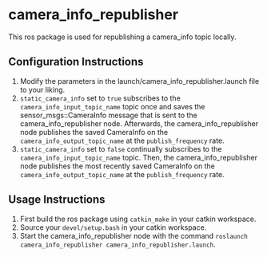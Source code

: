 # camera_info_republisher

This ros package is used for republishing a camera_info topic locally.

## Configuration Instructions
1. Modify the parameters in the launch/camera_info_republisher.launch file to your liking.
2. `static_camera_info` set to `true` subscribes to the `camera_info_input_topic_name` topic once and saves the sensor_msgs::CameraInfo message that is sent to the camera_info_republisher node. Afterwards, the camera_info_republisher node publishes the saved CameraInfo on the `camera_info_output_topic_name` at the `publish_frequency` rate.
2. `static_camera_info` set to `false` continually subscribes to the `camera_info_input_topic_name` topic. Then, the camera_info_republisher node publishes the most recently saved CameraInfo on the `camera_info_output_topic_name` at the `publish_frequency` rate.

## Usage Instructions
1. First build the ros package using `catkin_make` in your catkin workspace.
2. Source your `devel/setup.bash` in your catkin workspace.
3. Start the camera_info_republisher node with the command `roslaunch camera_info_republisher camera_info_republisher.launch`.